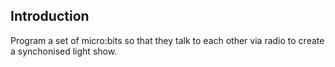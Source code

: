 ## Introduction

Program a set of micro:bits so that they talk to each other via radio to create a synchonised light show.
